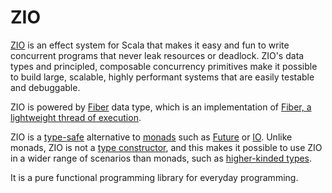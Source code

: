 # ZIO

[ZIO](https://zio.dev) is an effect system for Scala that makes it easy and fun to write concurrent programs that never leak resources or deadlock. ZIO's data types and principled, composable concurrency primitives make it possible to build large, scalable, highly performant systems that are easily testable and debuggable.

ZIO is powered by [Fiber](https://zio.dev/docs/datatypes/datatypes_fiber) data type, which is an implementation of [Fiber, a lightweight thread of execution](https://en.wikipedia.org/wiki/Fiber_(computer_science)).

ZIO is a [type-safe](https://en.wikipedia.org/wiki/Type_safety) alternative to [monads](https://en.wikipedia.org/wiki/Monad_(functional_programming)) such as [Future](https://docs.scala-lang.org/overviews/core/futures.html) or [IO](https://typelevel.org/cats-effect/datatypes/io.html). Unlike monads, ZIO is not a [type constructor](https://en.wikipedia.org/wiki/Type_constructor), and this makes it possible to use ZIO in a wider range of scenarios than monads, such as [higher-kinded types](https://en.wikipedia.org/wiki/Kind_(type_theory)).

It is a pure functional programming library for everyday programming.